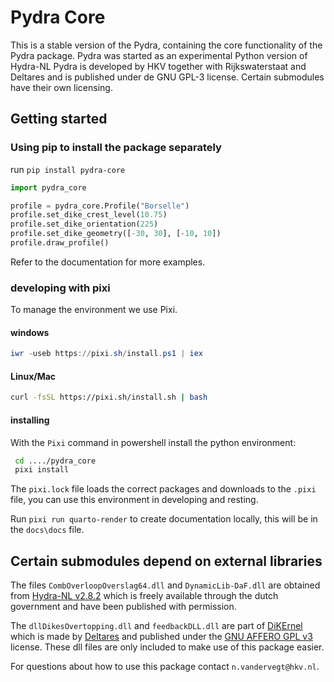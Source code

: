 # Pydra Core

This is a stable version of the Pydra, containing the core functionality of the Pydra package.
Pydra was started as an experimental Python version of Hydra-NL
Pydra is developed by HKV together with Rijkswaterstaat and Deltares and is published under de GNU GPL-3 license.
Certain submodules have their own licensing.

## Getting started

### Using pip to install the package separately

run `pip install pydra-core`

```py
import pydra_core

profile = pydra_core.Profile("Borselle")
profile.set_dike_crest_level(10.75)
profile.set_dike_orientation(225)
profile.set_dike_geometry([-30, 30], [-10, 10])
profile.draw_profile()
```

Refer to the documentation for more examples.

### developing with pixi

To manage the environment we use Pixi.

#### windows

```powershell
iwr -useb https://pixi.sh/install.ps1 | iex
```

#### Linux/Mac

```bash
curl -fsSL https://pixi.sh/install.sh | bash
```

#### installing

With the `Pixi` command in powershell install the python environment:

```bash
 cd ..../pydra_core
 pixi install
```

The `pixi.lock` file loads the correct packages and downloads to the `.pixi` file, you can use this environment in developing and resting.

Run `pixi run quarto-render` to create documentation locally, this will be in the `docs\docs` file.

## Certain submodules depend on external libraries

The files `CombOverloopOverslag64.dll` and `DynamicLib-DaF.dll` are obtained from [Hydra-NL v2.8.2](https://iplo.nl/thema/water/applicaties-modellen/waterveiligheidsmodellen/hydra-nl/) which is freely available through the dutch government and have been published with permission.

The `dllDikesOvertopping.dll` and `feedbackDLL.dll` are part of [DiKErnel](https://github.com/Deltares/DiKErnel) which is made by [Deltares](https://www.deltares.nl/en) and published under the
 [GNU AFFERO GPL v3](https://github.com/Deltares/DiKErnel/blob/master/Licenses/Deltares/DikesOvertopping.LICENSE) license.
These dll files are only included to make use of this package easier.

For questions about how to use this package contact `n.vandervegt@hkv.nl`.
